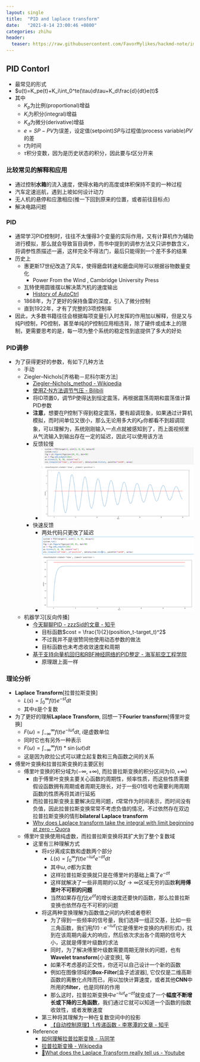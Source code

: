 ```yaml
---
layout: single
title:  "PID and laplace transform"
date:   "2021-8-14 23:00:46 +0800"
categories: zhihu
header:
  teaser: https://raw.githubusercontent.com/FavorMylikes/hackmd-note/img/img20210816231759.png
---
```


## PID Contorl

- 最常见的形式
- $u(t)=K_pe(t)+K_i\int_0^te(\tau)d\tau+K_d\frac{d}{dt}e(t)$
- 其中
  - $K_p$为比例(proportional)增益
  - $K_i$为积分(integral)增益
  - $K_d$为微分(derivative)增益
  - $e=SP-PV$为误差，设定值(setpoint)$SP$与过程值(process variable)$PV$的差
  - $t$为时间
  - $\tau$积分变数，因为是历史状态的积分，因此要与$t$区分开来

### 比较常见的解释和应用
  
- 通过控制**水箱**的流入速度，使得水箱内的高度或体积保持不变的一种过程
- 汽车定速巡航，遇到上坡如何设计动力
- 无人机的悬停和应激相应(推一下回到原来的位置，或者前往目标点)
- 解决电路问题

### PID

- 通常学习PID控制时，往往不太懂得3个变量的实际作用，又有计算机作为辅助进行模拟，那么就会导致盲目调参，而书中提到的调参方法又只讲参数含义，将调参性质描述一遍，这样完全不得法门，最后只能得到一个差不多的结果
- 历史上
  - 惠更斯17世纪改造了风车，使得磨盘转速和磨盘间隙可以根据谷物数量变化
    - Power From the Wind , Cambridge University Press
  - 瓦特使用圆锥摆以解决蒸汽机的速度输出
    - [History of AutoCtrl](https://web.archive.org/web/20160809050823/http://ieeecss.org/CSM/library/1996/june1996/02-HistoryofAutoCtrl.pdf)
  - 1868年，为了更好的保持鱼雷的深度，引入了微分控制
  - 直到1922年，才有了完整的3项控制率
- 因此，大多数书籍往往会根据每项变量引入时发挥的作用加以解释，但是又与纯PI控制，PD控制，甚至单纯的P控制应用相违背，除了硬件或成本上的限制，更需要思考的是，每一项为整个系统的稳定性到底提供了多大的好处

### PID调参

- 为了获得更好的参数，有如下几种方法
  - 手动
  - Ziegler–Nichols[齐格勒－尼科尔斯方法]
    - [Ziegler–Nichols_method - Wikipedia](https://en.wikipedia.org/wiki/Ziegler%E2%80%93Nichols_method)
    - [使用Z-N方法调节气压 - Bilibili](https://www.bilibili.com/s/video/BV1ay4y117Bj)
    - 将ID项置0，调节P使得达到恒定震荡，再根据震荡周期和震荡值计算PID参数
    - **注意**，想要在P控制下得到稳定震荡，要有超调现象，如果通过计算机模拟，而时间单位又很小，那么无论用多大的$K_P$你都看不到超调现象，可以理解为，系统刚刚输入一点点就被感知到了，而上面视频里从气流输入到输出存在一定的延迟，因此可以使用该方法
    - 反馈较慢
      - <img src="https://raw.githubusercontent.com/FavorMylikes/hackmd-note/img/img20210816231759.png" alt="20210816231759"/>
    - 快速反馈
      - 两处代码只更改了延迟
      - <img src="https://raw.githubusercontent.com/FavorMylikes/hackmd-note/img/img20210816231835.png" alt="20210816231835"/>
  - 机器学习[反向传播]
    - [今天聊聊PID - zzzSid的文章 - 知乎](https://zhuanlan.zhihu.com/p/111592279)
      - 目标函数$cost = \frac{1}{2}(position_t-target_t)^2$
      - 不过我并不是很赞同他使用动态参数的做法
      - 目标函数也未考虑收敛速度和周期
    - [基于支持向量机回归和RBF神经网络的PID整定 - 海军航空工程学院](http://hjhyxb.ijournals.cn/ch/reader/create_pdf.aspx?file_no=20150402&year_id=2015&quarter_id=4&falg=1)
      - 原理跟上面一样

### 理论分析

- **Laplace Transform**[拉普拉斯变换]
  - $L(s) = \int_0^{\infty}f(t)e^{-st}dt$
  - 其中$s$是个复数
- 为了更好的理解**Laplace Transform**, 回想一下**Fourier transform**[傅里叶变换]
  - $F(\omega) = \int_{-\infty}^{\infty}f(t)e^{-i\omega t}dt$, $i$是虚数单位
  - 同时它也有另外一种表示
  - $F(\omega) = \int_{-\infty}^{\infty}f(t)*\sin(\omega t)dt$
  - 这是因为欧拉公式可以建立起复数和三角函数之间的关系
- 傅里叶变换和拉普拉斯变换的主要区别
  - 傅里叶变换的积分域为$(-\infty,+\infty)$, 而拉普拉斯变换的积分区间为$(0, +\infty)$
    - 由于傅里叶变换主要关心函数的周期性，频率性质，而这些性质需要假设函数拥有周期或者周期无限长，对于一些01信号也需要利用周期函数的性质再将其进行延拓
    - 而拉普拉斯变换主要解决应用问题，$t$常常作为时间表示，而时间没有负值，因此拉普拉斯变换常常不考虑负值的情况，不过依然存在双边拉普拉斯变换的情形**bilateral Laplace transform**
    - [Why does Laplace transform take the integral with limit beginning at zero - Quora](https://qr.ae/pGOVS9)
  - 傅里叶变换使用纯虚数，而拉普拉斯变换将其扩大到了整个复数域
    - 这里有三种理解方式
      - 将$s$分离成实数和虚数两个部分
        - $L(s)=\int_0^{\infty}f(t)e^{-i\omega t}e^{-\sigma t}dt$
        - 其中$\omega, \sigma$都为实数
        - 这样拉普拉斯变换就只是在傅里叶的基础上乘了$e^{-\sigma t}$
        - 这样就解决了一些非周期的以及$f\to\infty$区域无穷的函数**利用傅里叶不可积的问题**
        - 当然如果存在$f$比$e^{\sigma t}$的增长速度还要快的函数，那么拉普拉斯变换也依然存在不可积的问题
      - 将这两种变换理解为函数值之间的内积或者卷积
        - 为了得到一些频率的信号量，我们选择一组正交基，比如一些三角函数，我们用$f(t)·e^{-i\omega t}$(它是傅里叶变换的内积形式)，找到在该周期内最大的响应，然后依次求出各个周期的信号大小，这就是傅里叶级数的求法
        - 同时，为了解决傅里叶级数需要周期无限长的问题，也有**Wavelet transform**[小波变换], 等
        - 如果不考虑基的正交性，你还可以自己设计一个新的函数
        - 例如在图像领域的**Box-Filter**[盒子滤波器], 它仅仅是二维高斯函数的离散化点阵而已，用以加快计算速度，或者其他**CNN**中所用的**filter**，也是同样的作用
        - 那么这时，拉普拉斯变换中$e^{-i\omega t}e^{-\sigma t}$就变成了一个**幅度不断增长或下降的三角函数**，我们通过它就可以知道一个函数的指数收敛性，或者发散速度
      - 第三种将其理解为一种在复数空间中的投影
        - [【自动控制原理】1.传递函数 - 李寒潭的文章 - 知乎](https://zhuanlan.zhihu.com/p/23617272)
    - Reference
      - [如何理解拉普拉斯变换 - 马同学](https://www.matongxue.com/madocs/723/)
      - [拉普拉斯变换 - Wikipedia](https://zh.wikipedia.org/wiki/%E6%8B%89%E6%99%AE%E6%8B%89%E6%96%AF%E5%8F%98%E6%8D%A2)
      - [🤙What does the Laplace Transform really tell us - Youtube](https://youtu.be/n2y7n6jw5d0)
